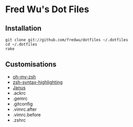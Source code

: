 # Fred Wu's Dot Files

## Installation

```shell
git clone git://github.com/fredwu/dotfiles ~/.dotfiles
cd ~/.dotfiles
rake
```
## Customisations

- [oh-my-zsh](https://github.com/robbyrussell/oh-my-zsh)
- [zsh-syntax-highlighting](https://github.com/zsh-users/zsh-syntax-highlighting)
- [Janus](https://github.com/carlhuda/janus)
- .ackrc
- .gemrc
- .gitconfig
- .vimrc.after
- .vimrc.before
- .zshrc